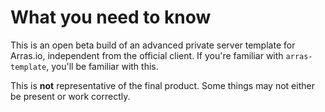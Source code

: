 # What you need to know

This is an open beta build of an advanced private server template for Arras.io, independent from the official client. If you're familiar with `arras-template`, you'll be familiar with this.

This is **not** representative of the final product. Some things may not either be present or work correctly.
